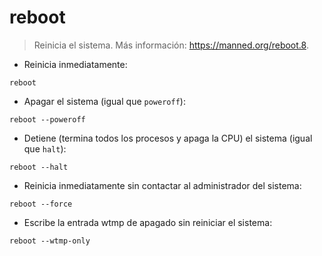 # reboot

> Reinicia el sistema.
> Más información: <https://manned.org/reboot.8>.

- Reinicia inmediatamente:

`reboot`

- Apagar el sistema (igual que `poweroff`):

`reboot --poweroff`

- Detiene (termina todos los procesos y apaga la CPU) el sistema (igual que `halt`):

`reboot --halt`

- Reinicia inmediatamente sin contactar al administrador del sistema:

`reboot --force`

- Escribe la entrada wtmp de apagado sin reiniciar el sistema:

`reboot --wtmp-only`
